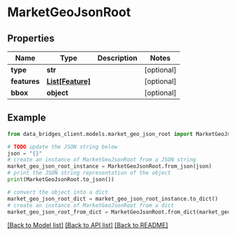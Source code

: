 # MarketGeoJsonRoot


## Properties

Name | Type | Description | Notes
------------ | ------------- | ------------- | -------------
**type** | **str** |  | [optional] 
**features** | [**List[Feature]**](Feature.md) |  | [optional] 
**bbox** | **object** |  | [optional] 

## Example

```python
from data_bridges_client.models.market_geo_json_root import MarketGeoJsonRoot

# TODO update the JSON string below
json = "{}"
# create an instance of MarketGeoJsonRoot from a JSON string
market_geo_json_root_instance = MarketGeoJsonRoot.from_json(json)
# print the JSON string representation of the object
print(MarketGeoJsonRoot.to_json())

# convert the object into a dict
market_geo_json_root_dict = market_geo_json_root_instance.to_dict()
# create an instance of MarketGeoJsonRoot from a dict
market_geo_json_root_from_dict = MarketGeoJsonRoot.from_dict(market_geo_json_root_dict)
```
[[Back to Model list]](../README.md#documentation-for-models) [[Back to API list]](../README.md#documentation-for-api-endpoints) [[Back to README]](../README.md)


